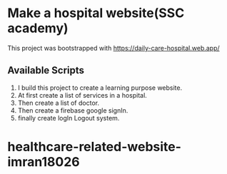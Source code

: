 # Make a hospital website(SSC academy)

This project was bootstrapped with https://daily-care-hospital.web.app/

## Available Scripts

1.  I build this project to create a learning purpose website.
2.  At first create a list of services in a hospital.
3.  Then create a list of doctor.
4.  Then create a firebase google signIn.
5.  finally create logIn Logout system.

# healthcare-related-website-imran18026
